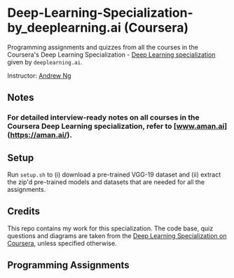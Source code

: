 # Deep-Learning-Specialization-by_deeplearning.ai (Coursera)

Programming assignments and quizzes from all the courses in the Coursera's Deep Learning Specialization - [Deep Learning specialization](https://www.coursera.org/specializations/deep-learning) given by `deeplearning.ai`.

Instructor: [Andrew Ng](http://www.andrewng.org/)

## Notes

### For detailed interview-ready notes on all courses in the Coursera Deep Learning specialization, refer to [www.aman.ai] (https://aman.ai/).

## Setup

Run ```setup.sh``` to (i) download a pre-trained VGG-19 dataset and (ii) extract the zip'd pre-trained models and datasets that are needed for all the assignments.

## Credits

This repo contains my work for this specialization. The code base, quiz questions and diagrams are taken from the [Deep Learning Specialization on Coursera](https://www.coursera.org/specializations/deep-learning), unless specified otherwise.

## Programming Assignments

